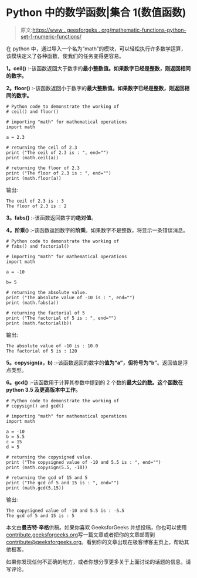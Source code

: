 # Python 中的数学函数|集合 1(数值函数)

> 原文:[https://www . geesforgeks . org/mathematic-functions-python-set-1-numeric-functions/](https://www.geeksforgeeks.org/mathematical-functions-python-set-1-numeric-functions/)

在 python 中，通过导入一个名为“math”的模块，可以轻松执行许多数学运算，该模块定义了各种函数，使我们的任务变得更容易。

**1。ceil()** :-该函数返回大于数字的**最小整数值。如果数字已经是整数，则返回相同的数字。**

**2。floor()** :-该函数返回小于数字的**最大整数值。如果数字已经是整数，则返回相同的数字。**

```
# Python code to demonstrate the working of
# ceil() and floor()

# importing "math" for mathematical operations
import math

a = 2.3

# returning the ceil of 2.3
print ("The ceil of 2.3 is : ", end="")
print (math.ceil(a))

# returning the floor of 2.3
print ("The floor of 2.3 is : ", end="")
print (math.floor(a))
```

输出:

```
The ceil of 2.3 is : 3
The floor of 2.3 is : 2

```

**3。fabs()** :-该函数返回数字的**绝对值**。

**4。阶乘()** :-该函数返回数字的**阶乘**。如果数字不是整数，将显示一条错误消息。

```
# Python code to demonstrate the working of
# fabs() and factorial()

# importing "math" for mathematical operations
import math

a = -10

b= 5

# returning the absolute value.
print ("The absolute value of -10 is : ", end="")
print (math.fabs(a))

# returning the factorial of 5
print ("The factorial of 5 is : ", end="")
print (math.factorial(b))
```

输出:

```
The absolute value of -10 is : 10.0
The factorial of 5 is : 120

```

**5。copysign(a，b)** :-该函数返回的数字的**值为“a”，但符号为“b”**。返回值是浮点类型。

**6。gcd()** :-该函数用于计算其参数中提到的 2 个数的**最大公约数。这个函数在 python 3.5 及更高版本中工作。**

```
# Python code to demonstrate the working of
# copysign() and gcd()

# importing "math" for mathematical operations
import math

a = -10
b = 5.5
c = 15
d = 5

# returning the copysigned value.
print ("The copysigned value of -10 and 5.5 is : ", end="")
print (math.copysign(5.5, -10))

# returning the gcd of 15 and 5
print ("The gcd of 5 and 15 is : ", end="")
print (math.gcd(5,15))
```

输出:

```
The copysigned value of -10 and 5.5 is : -5.5
The gcd of 5 and 15 is : 5

```

本文由**曼吉特·辛格**供稿。如果你喜欢 GeeksforGeeks 并想投稿，你也可以使用[contribute.geeksforgeeks.org](http://www.contribute.geeksforgeeks.org)写一篇文章或者把你的文章邮寄到 contribute@geeksforgeeks.org。看到你的文章出现在极客博客主页上，帮助其他极客。

如果你发现任何不正确的地方，或者你想分享更多关于上面讨论的话题的信息，请写评论。